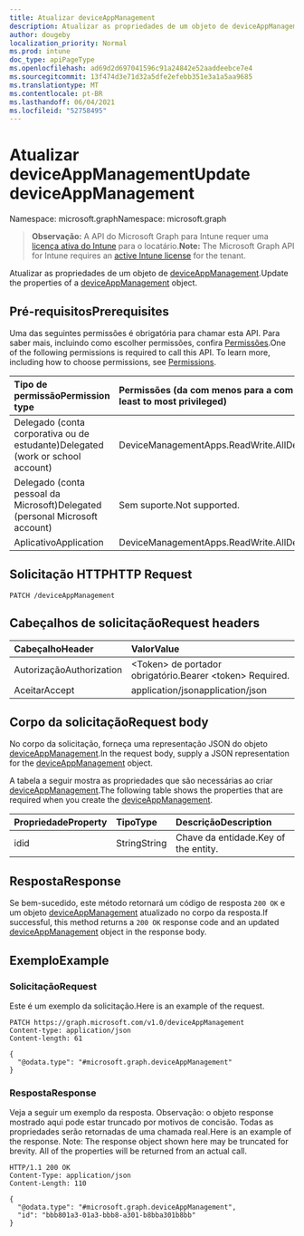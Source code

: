 ```yaml
---
title: Atualizar deviceAppManagement
description: Atualizar as propriedades de um objeto de deviceAppManagement.
author: dougeby
localization_priority: Normal
ms.prod: intune
doc_type: apiPageType
ms.openlocfilehash: ad69d2d697041596c91a24842e52aaddeebce7e4
ms.sourcegitcommit: 13f474d3e71d32a5dfe2efebb351e3a1a5aa9685
ms.translationtype: MT
ms.contentlocale: pt-BR
ms.lasthandoff: 06/04/2021
ms.locfileid: "52758495"
---
```

# <a name="update-deviceappmanagement"></a><span data-ttu-id="49972-103">Atualizar deviceAppManagement</span><span class="sxs-lookup"><span data-stu-id="49972-103">Update deviceAppManagement</span></span>

<span data-ttu-id="49972-104">Namespace: microsoft.graph</span><span class="sxs-lookup"><span data-stu-id="49972-104">Namespace: microsoft.graph</span></span>

> <span data-ttu-id="49972-105">**Observação:** A API do Microsoft Graph para Intune requer uma [licença ativa do Intune](https://go.microsoft.com/fwlink/?linkid=839381) para o locatário.</span><span class="sxs-lookup"><span data-stu-id="49972-105">**Note:** The Microsoft Graph API for Intune requires an [active Intune license](https://go.microsoft.com/fwlink/?linkid=839381) for the tenant.</span></span>

<span data-ttu-id="49972-106">Atualizar as propriedades de um objeto de [deviceAppManagement](../resources/intune-unlock-deviceappmanagement.md).</span><span class="sxs-lookup"><span data-stu-id="49972-106">Update the properties of a [deviceAppManagement](../resources/intune-unlock-deviceappmanagement.md) object.</span></span>

## <a name="prerequisites"></a><span data-ttu-id="49972-107">Pré-requisitos</span><span class="sxs-lookup"><span data-stu-id="49972-107">Prerequisites</span></span>
<span data-ttu-id="49972-p101">Uma das seguintes permissões é obrigatória para chamar esta API. Para saber mais, incluindo como escolher permissões, confira [Permissões](/graph/permissions-reference).</span><span class="sxs-lookup"><span data-stu-id="49972-p101">One of the following permissions is required to call this API. To learn more, including how to choose permissions, see [Permissions](/graph/permissions-reference).</span></span>

|<span data-ttu-id="49972-110">Tipo de permissão</span><span class="sxs-lookup"><span data-stu-id="49972-110">Permission type</span></span>|<span data-ttu-id="49972-111">Permissões (da com menos para a com mais privilégios)</span><span class="sxs-lookup"><span data-stu-id="49972-111">Permissions (from least to most privileged)</span></span>|
|:---|:---|
|<span data-ttu-id="49972-112">Delegado (conta corporativa ou de estudante)</span><span class="sxs-lookup"><span data-stu-id="49972-112">Delegated (work or school account)</span></span>|<span data-ttu-id="49972-113">DeviceManagementApps.ReadWrite.All</span><span class="sxs-lookup"><span data-stu-id="49972-113">DeviceManagementApps.ReadWrite.All</span></span>|
|<span data-ttu-id="49972-114">Delegado (conta pessoal da Microsoft)</span><span class="sxs-lookup"><span data-stu-id="49972-114">Delegated (personal Microsoft account)</span></span>|<span data-ttu-id="49972-115">Sem suporte.</span><span class="sxs-lookup"><span data-stu-id="49972-115">Not supported.</span></span>|
|<span data-ttu-id="49972-116">Aplicativo</span><span class="sxs-lookup"><span data-stu-id="49972-116">Application</span></span>|<span data-ttu-id="49972-117">DeviceManagementApps.ReadWrite.All</span><span class="sxs-lookup"><span data-stu-id="49972-117">DeviceManagementApps.ReadWrite.All</span></span>|

## <a name="http-request"></a><span data-ttu-id="49972-118">Solicitação HTTP</span><span class="sxs-lookup"><span data-stu-id="49972-118">HTTP Request</span></span>
<!-- {
  "blockType": "ignored"
}
-->
``` http
PATCH /deviceAppManagement
```

## <a name="request-headers"></a><span data-ttu-id="49972-119">Cabeçalhos de solicitação</span><span class="sxs-lookup"><span data-stu-id="49972-119">Request headers</span></span>
|<span data-ttu-id="49972-120">Cabeçalho</span><span class="sxs-lookup"><span data-stu-id="49972-120">Header</span></span>|<span data-ttu-id="49972-121">Valor</span><span class="sxs-lookup"><span data-stu-id="49972-121">Value</span></span>|
|:---|:---|
|<span data-ttu-id="49972-122">Autorização</span><span class="sxs-lookup"><span data-stu-id="49972-122">Authorization</span></span>|<span data-ttu-id="49972-123">&lt;Token&gt; de portador obrigatório.</span><span class="sxs-lookup"><span data-stu-id="49972-123">Bearer &lt;token&gt; Required.</span></span>|
|<span data-ttu-id="49972-124">Aceitar</span><span class="sxs-lookup"><span data-stu-id="49972-124">Accept</span></span>|<span data-ttu-id="49972-125">application/json</span><span class="sxs-lookup"><span data-stu-id="49972-125">application/json</span></span>|

## <a name="request-body"></a><span data-ttu-id="49972-126">Corpo da solicitação</span><span class="sxs-lookup"><span data-stu-id="49972-126">Request body</span></span>
<span data-ttu-id="49972-127">No corpo da solicitação, forneça uma representação JSON do objeto [deviceAppManagement](../resources/intune-unlock-deviceappmanagement.md).</span><span class="sxs-lookup"><span data-stu-id="49972-127">In the request body, supply a JSON representation for the [deviceAppManagement](../resources/intune-unlock-deviceappmanagement.md) object.</span></span>

<span data-ttu-id="49972-128">A tabela a seguir mostra as propriedades que são necessárias ao criar [deviceAppManagement](../resources/intune-unlock-deviceappmanagement.md).</span><span class="sxs-lookup"><span data-stu-id="49972-128">The following table shows the properties that are required when you create the [deviceAppManagement](../resources/intune-unlock-deviceappmanagement.md).</span></span>

|<span data-ttu-id="49972-129">Propriedade</span><span class="sxs-lookup"><span data-stu-id="49972-129">Property</span></span>|<span data-ttu-id="49972-130">Tipo</span><span class="sxs-lookup"><span data-stu-id="49972-130">Type</span></span>|<span data-ttu-id="49972-131">Descrição</span><span class="sxs-lookup"><span data-stu-id="49972-131">Description</span></span>|
|:---|:---|:---|
|<span data-ttu-id="49972-132">id</span><span class="sxs-lookup"><span data-stu-id="49972-132">id</span></span>|<span data-ttu-id="49972-133">String</span><span class="sxs-lookup"><span data-stu-id="49972-133">String</span></span>|<span data-ttu-id="49972-134">Chave da entidade.</span><span class="sxs-lookup"><span data-stu-id="49972-134">Key of the entity.</span></span>|



## <a name="response"></a><span data-ttu-id="49972-135">Resposta</span><span class="sxs-lookup"><span data-stu-id="49972-135">Response</span></span>
<span data-ttu-id="49972-136">Se bem-sucedido, este método retornará um código de resposta `200 OK` e um objeto [deviceAppManagement](../resources/intune-unlock-deviceappmanagement.md) atualizado no corpo da resposta.</span><span class="sxs-lookup"><span data-stu-id="49972-136">If successful, this method returns a `200 OK` response code and an updated [deviceAppManagement](../resources/intune-unlock-deviceappmanagement.md) object in the response body.</span></span>

## <a name="example"></a><span data-ttu-id="49972-137">Exemplo</span><span class="sxs-lookup"><span data-stu-id="49972-137">Example</span></span>

### <a name="request"></a><span data-ttu-id="49972-138">Solicitação</span><span class="sxs-lookup"><span data-stu-id="49972-138">Request</span></span>
<span data-ttu-id="49972-139">Este é um exemplo da solicitação.</span><span class="sxs-lookup"><span data-stu-id="49972-139">Here is an example of the request.</span></span>
``` http
PATCH https://graph.microsoft.com/v1.0/deviceAppManagement
Content-type: application/json
Content-length: 61

{
  "@odata.type": "#microsoft.graph.deviceAppManagement"
}
```

### <a name="response"></a><span data-ttu-id="49972-140">Resposta</span><span class="sxs-lookup"><span data-stu-id="49972-140">Response</span></span>
<span data-ttu-id="49972-p102">Veja a seguir um exemplo da resposta. Observação: o objeto response mostrado aqui pode estar truncado por motivos de concisão. Todas as propriedades serão retornadas de uma chamada real.</span><span class="sxs-lookup"><span data-stu-id="49972-p102">Here is an example of the response. Note: The response object shown here may be truncated for brevity. All of the properties will be returned from an actual call.</span></span>
``` http
HTTP/1.1 200 OK
Content-Type: application/json
Content-Length: 110

{
  "@odata.type": "#microsoft.graph.deviceAppManagement",
  "id": "bbb801a3-01a3-bbb8-a301-b8bba301b8bb"
}
```




